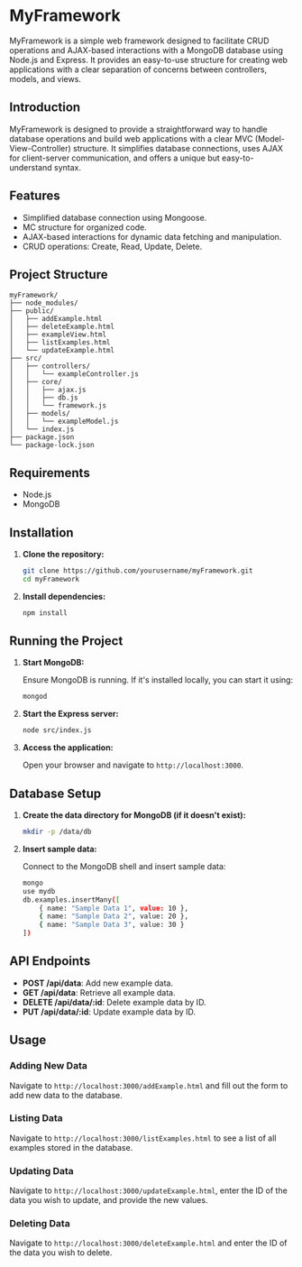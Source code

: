 # MyFramework

MyFramework is a simple web framework designed to facilitate CRUD operations and AJAX-based interactions with a MongoDB database using Node.js and Express. It provides an easy-to-use structure for creating web applications with a clear separation of concerns between controllers, models, and views.

## Introduction

MyFramework is designed to provide a straightforward way to handle database operations and build web applications with a clear MVC (Model-View-Controller) structure. It simplifies database connections, uses AJAX for client-server communication, and offers a unique but easy-to-understand syntax.

## Features

- Simplified database connection using Mongoose.
- MC structure for organized code.
- AJAX-based interactions for dynamic data fetching and manipulation.
- CRUD operations: Create, Read, Update, Delete.

## Project Structure

```
myFramework/
├── node_modules/
├── public/
│   ├── addExample.html
│   ├── deleteExample.html
│   ├── exampleView.html
│   ├── listExamples.html
│   └── updateExample.html
├── src/
│   ├── controllers/
│   │   └── exampleController.js
│   ├── core/
│   │   ├── ajax.js
│   │   ├── db.js
│   │   └── framework.js
│   ├── models/
│   │   └── exampleModel.js
│   └── index.js
├── package.json
└── package-lock.json
```

## Requirements

- Node.js
- MongoDB

## Installation

1. **Clone the repository:**

   ```bash
   git clone https://github.com/yourusername/myFramework.git
   cd myFramework
   ```

2. **Install dependencies:**

   ```bash
   npm install
   ```

## Running the Project

1. **Start MongoDB:**

   Ensure MongoDB is running. If it's installed locally, you can start it using:

   ```bash
   mongod
   ```

2. **Start the Express server:**

   ```bash
   node src/index.js
   ```

3. **Access the application:**

   Open your browser and navigate to `http://localhost:3000`.

## Database Setup

1. **Create the data directory for MongoDB (if it doesn't exist):**

   ```bash
   mkdir -p /data/db
   ```

2. **Insert sample data:**

   Connect to the MongoDB shell and insert sample data:

   ```bash
   mongo
   use mydb
   db.examples.insertMany([
       { name: "Sample Data 1", value: 10 },
       { name: "Sample Data 2", value: 20 },
       { name: "Sample Data 3", value: 30 }
   ])
   ```

## API Endpoints

- **POST /api/data**: Add new example data.
- **GET /api/data**: Retrieve all example data.
- **DELETE /api/data/:id**: Delete example data by ID.
- **PUT /api/data/:id**: Update example data by ID.

## Usage

### Adding New Data

Navigate to `http://localhost:3000/addExample.html` and fill out the form to add new data to the database.

### Listing Data

Navigate to `http://localhost:3000/listExamples.html` to see a list of all examples stored in the database.

### Updating Data

Navigate to `http://localhost:3000/updateExample.html`, enter the ID of the data you wish to update, and provide the new values.

### Deleting Data

Navigate to `http://localhost:3000/deleteExample.html` and enter the ID of the data you wish to delete.

